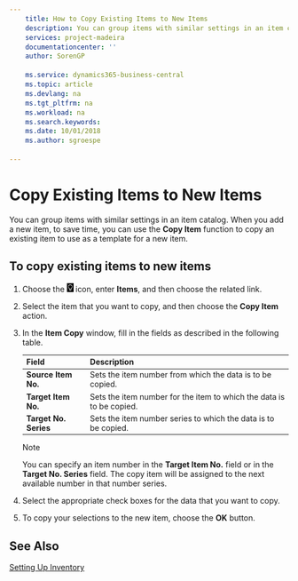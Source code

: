 ```yaml
---
    title: How to Copy Existing Items to New Items
    description: You can group items with similar settings in an item catalog. When you add a new item, to save time, you can use **Copy Item** to copy an existing item to use as a template for a new item.
    services: project-madeira
    documentationcenter: ''
    author: SorenGP

    ms.service: dynamics365-business-central
    ms.topic: article
    ms.devlang: na
    ms.tgt_pltfrm: na
    ms.workload: na
    ms.search.keywords:
    ms.date: 10/01/2018
    ms.author: sgroespe

---
```

# Copy Existing Items to New Items
You can group items with similar settings in an item catalog. When you add a new item, to save time, you can use the **Copy Item** function to copy an existing item to use as a template for a new item.  

## To copy existing items to new items  

1.  Choose the ![Search for Page or Report](../../media/ui-search/search_small.png "Search for Page or Report icon") icon, enter **Items**, and then choose the related link.  
2.  Select the item that you want to copy, and then choose the **Copy Item** action.  
3.  In the **Item Copy** window, fill in the fields as described in the following table.  

    |Field|Description|  
    |---------------------------------|---------------------------------------|  
    |**Source Item No.**|Sets the item number from which the data is to be copied.|  
    |**Target Item No.**|Sets the item number for the item to which the data is to be copied.|  
    |**Target No. Series**|Sets the item number series to which the data is to be copied.|  

    > [!NOTE]  
    >  You can specify an item number in the **Target Item No.** field or in the **Target No. Series** field. The copy item will be assigned to the next available number in that number series.  

4.  Select the appropriate check boxes for the data that you want to copy.  
5.  To copy your selections to the new item, choose the **OK** button.  

## See Also  
[Setting Up Inventory](../../inventory-setup-inventory.md)
